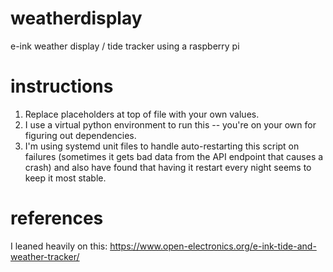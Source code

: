 # weatherdisplay
e-ink weather display / tide tracker using a raspberry pi

# instructions
1. Replace placeholders at top of file with your own values.
2. I use a virtual python environment to run this -- you're on your own for figuring out dependencies.
3. I'm using systemd unit files to handle auto-restarting this script on failures (sometimes it gets bad data from the API endpoint that causes a crash) and also have found that having it restart every night seems to keep it most stable. 

# references
I leaned heavily on this: https://www.open-electronics.org/e-ink-tide-and-weather-tracker/
